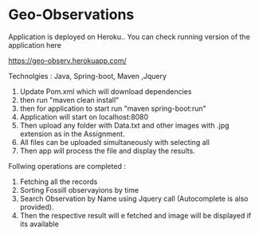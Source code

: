 # Geo-Observations

Application is deployed on Heroku.. You can check running version of the application here

https://geo-observ.herokuapp.com/

Technolgies : Java, Spring-boot, Maven ,Jquery

1. Update Pom.xml which will download dependencies
2. then run "maven clean install"
3. then for application to start run "maven spring-boot:run"
4. Application will start on localhost:8080
5. Then upload any folder with Data.txt and other images with .jpg extension as in the Assignment.
6. All files can be uploaded simultaneously with selecting all
7. Then app will process the file and display the results.


Follwing operations are completed :

1. Fetching all the records
2. Sorting Fossill observayions by time
3. Search Observation by Name using Jquery call (Autocomplete is also provided).
4. Then the respective result will e fetched and image will be displayed if its available
